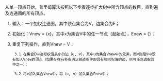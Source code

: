 从单一顶点开始，普里姆算法按照以下步骤逐步扩大树中所含顶点的数目，直到遍及连通图的所有顶点。

1. 输入：一个加权连通图，其中顶点集合为V，边集合为E；

2. 初始化：Vnew = {x}，其中x为集合V中的任一节点（起始点），Enew = {}；

3. 重复下列操作，直到Vnew = V：

        3.1 在集合E中选取权值最小的边（u, v），其中u为集合Vnew中的元素，而v则是V中没有加入Vnew的顶点（如果存在有多条满足前述条件即具有相同权值的边，则可任意选取其中之一）；

        3.2 将v加入集合Vnew中，将（u, v）加入集合Enew中；





